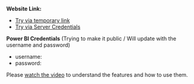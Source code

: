 **Website Link:**

- [Try via temporary link](http://nsrentals.us.to/)
- [Try via Server Credentials](http://54.196.154.157:8080/)

**Power BI Credentials** (Trying to make it public / Will update with the username and password)

- username:
- password:

Please [watch the video](https://www.youtube.com/watch?v=iV5wMN3-HFE) to understand the features and how to use them.
